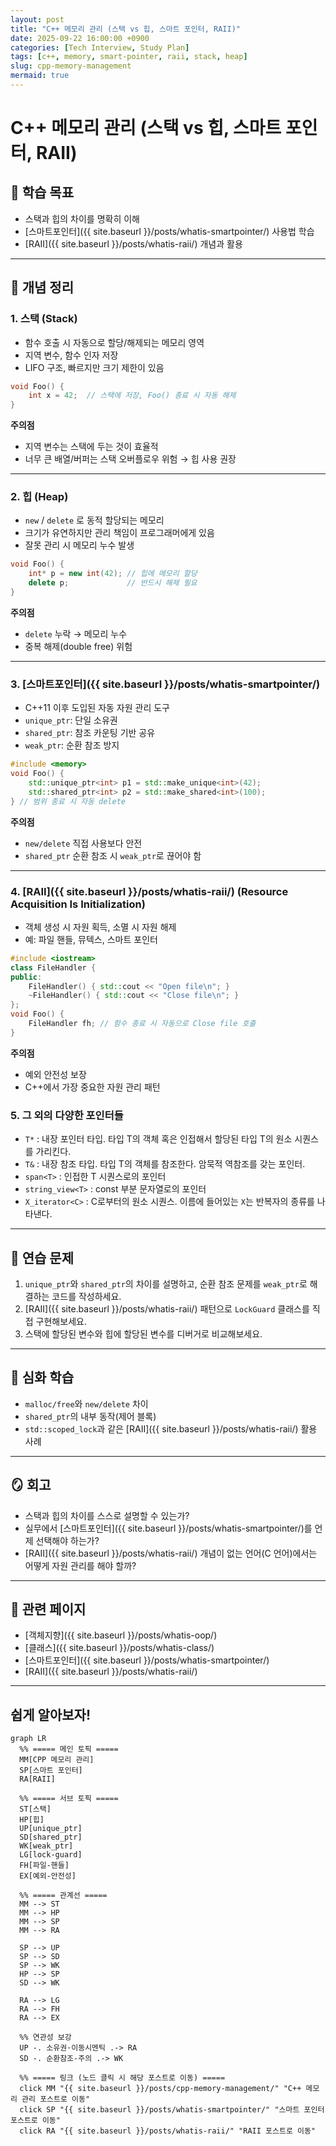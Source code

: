 ```yaml
---
layout: post
title: "C++ 메모리 관리 (스택 vs 힙, 스마트 포인터, RAII)"
date: 2025-09-22 16:00:00 +0900
categories: [Tech Interview, Study Plan]
tags: [c++, memory, smart-pointer, raii, stack, heap]
slug: cpp-memory-management
mermaid: true
---
```


# C++ 메모리 관리 (스택 vs 힙, 스마트 포인터, RAII)

## 📌 학습 목표
- 스택과 힙의 차이를 명확히 이해  
- [스마트포인터]({{ site.baseurl }}/posts/whatis-smartpointer/) 사용법 학습  
- [RAII]({{ site.baseurl }}/posts/whatis-raii/) 개념과 활용  

---

## 📝 개념 정리

### 1. 스택 (Stack)
- 함수 호출 시 자동으로 할당/해제되는 메모리 영역  
- 지역 변수, 함수 인자 저장  
- LIFO 구조, 빠르지만 크기 제한이 있음  

```cpp
void Foo() {
    int x = 42;  // 스택에 저장, Foo() 종료 시 자동 해제
}
```

**주의점**  
- 지역 변수는 스택에 두는 것이 효율적  
- 너무 큰 배열/버퍼는 스택 오버플로우 위험 → 힙 사용 권장  

---

### 2. 힙 (Heap)
- `new` / `delete` 로 동적 할당되는 메모리  
- 크기가 유연하지만 관리 책임이 프로그래머에게 있음  
- 잘못 관리 시 메모리 누수 발생  

```cpp
void Foo() {
    int* p = new int(42); // 힙에 메모리 할당
    delete p;             // 반드시 해제 필요
}
```

**주의점**  
- `delete` 누락 → 메모리 누수  
- 중복 해제(double free) 위험  

---

### 3. [스마트포인터]({{ site.baseurl }}/posts/whatis-smartpointer/)
- C++11 이후 도입된 자동 자원 관리 도구  
- `unique_ptr`: 단일 소유권  
- `shared_ptr`: 참조 카운팅 기반 공유  
- `weak_ptr`: 순환 참조 방지  

```cpp
#include <memory>
void Foo() {
    std::unique_ptr<int> p1 = std::make_unique<int>(42);
    std::shared_ptr<int> p2 = std::make_shared<int>(100);
} // 범위 종료 시 자동 delete
```

**주의점**  
- `new/delete` 직접 사용보다 안전  
- `shared_ptr` 순환 참조 시 `weak_ptr`로 끊어야 함  

---

### 4. [RAII]({{ site.baseurl }}/posts/whatis-raii/) (Resource Acquisition Is Initialization)
- 객체 생성 시 자원 획득, 소멸 시 자원 해제  
- 예: 파일 핸들, 뮤텍스, 스마트 포인터  

```cpp
#include <iostream>
class FileHandler {
public:
    FileHandler() { std::cout << "Open file\n"; }
    ~FileHandler() { std::cout << "Close file\n"; }
};
void Foo() {
    FileHandler fh; // 함수 종료 시 자동으로 Close file 호출
}
```

**주의점**  
- 예외 안전성 보장  
- C++에서 가장 중요한 자원 관리 패턴  

### 5. 그 외의 다양한 포인터들

- `T*` : 내장 포인터 타입. 타입 T의 객체 혹은 인접해서 할당된 타입 T의 원소 시퀀스를 가리킨다.
- `T&` : 내장 참조 타입. 타입 T의 객체를 참조한다. 암묵적 역참조를 갖는 포인터.
- `span<T>` : 인접한 T 시퀀스로의 포인터
- `string_view<T>` : const 부분 문자열로의 포인터
- `X_iterator<C>` : C로부터의 원소 시퀀스. 이름에 들어있는 `X`는 반복자의 종류를 나타낸다.

---

## 🎯 연습 문제
1. `unique_ptr`와 `shared_ptr`의 차이를 설명하고, 순환 참조 문제를 `weak_ptr`로 해결하는 코드를 작성하세요.  
2. [RAII]({{ site.baseurl }}/posts/whatis-raii/) 패턴으로 `LockGuard` 클래스를 직접 구현해보세요.  
3. 스택에 할당된 변수와 힙에 할당된 변수를 디버거로 비교해보세요.  

---

## 🔎 심화 학습
- `malloc/free`와 `new/delete` 차이  
- `shared_ptr`의 내부 동작(제어 블록)  
- `std::scoped_lock`과 같은 [RAII]({{ site.baseurl }}/posts/whatis-raii/) 활용 사례  

---

## 🪞 회고
- 스택과 힙의 차이를 스스로 설명할 수 있는가?  
- 실무에서 [스마트포인터]({{ site.baseurl }}/posts/whatis-smartpointer/)를 언제 선택해야 하는가?  
- [RAII]({{ site.baseurl }}/posts/whatis-raii/) 개념이 없는 언어(C 언어)에서는 어떻게 자원 관리를 해야 할까?  

---

## 🔗 관련 페이지
- [객체지향]({{ site.baseurl }}/posts/whatis-oop/)  
- [클래스]({{ site.baseurl }}/posts/whatis-class/)  
- [스마트포인터]({{ site.baseurl }}/posts/whatis-smartpointer/)  
- [RAII]({{ site.baseurl }}/posts/whatis-raii/)  

---

## 쉽게 알아보자!

```mermaid
graph LR
  %% ===== 메인 토픽 =====
  MM[CPP 메모리 관리]
  SP[스마트 포인터]
  RA[RAII]

  %% ===== 서브 토픽 =====
  ST[스택]
  HP[힙]
  UP[unique_ptr]
  SD[shared_ptr]
  WK[weak_ptr]
  LG[lock-guard]
  FH[파일-핸들]
  EX[예외-안전성]

  %% ===== 관계선 =====
  MM --> ST
  MM --> HP
  MM --> SP
  MM --> RA

  SP --> UP
  SP --> SD
  SP --> WK
  HP --> SP
  SD --> WK

  RA --> LG
  RA --> FH
  RA --> EX

  %% 연관성 보강
  UP -. 소유권·이동시멘틱 .-> RA
  SD -. 순환참조-주의 .-> WK

  %% ===== 링크 (노드 클릭 시 해당 포스트로 이동) =====
  click MM "{{ site.baseurl }}/posts/cpp-memory-management/" "C++ 메모리 관리 포스트로 이동"
  click SP "{{ site.baseurl }}/posts/whatis-smartpointer/" "스마트 포인터 포스트로 이동"
  click RA "{{ site.baseurl }}/posts/whatis-raii/" "RAII 포스트로 이동"
```

